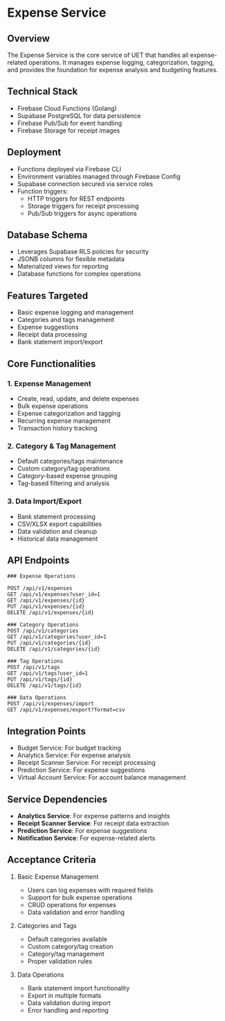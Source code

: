 # Expense Service

## Overview
The Expense Service is the core service of UET that handles all expense-related operations. It manages expense logging, categorization, tagging, and provides the foundation for expense analysis and budgeting features.

## Technical Stack
- Firebase Cloud Functions (Golang)
- Supabase PostgreSQL for data persistence
- Firebase Pub/Sub for event handling
- Firebase Storage for receipt images

## Deployment
- Functions deployed via Firebase CLI
- Environment variables managed through Firebase Config
- Supabase connection secured via service roles
- Function triggers:
  * HTTP triggers for REST endpoints
  * Storage triggers for receipt processing
  * Pub/Sub triggers for async operations

## Database Schema
- Leverages Supabase RLS policies for security
- JSONB columns for flexible metadata
- Materialized views for reporting
- Database functions for complex operations

## Features Targeted
- Basic expense logging and management
- Categories and tags management
- Expense suggestions
- Receipt data processing
- Bank statement import/export

## Core Functionalities

### 1. Expense Management
- Create, read, update, and delete expenses
- Bulk expense operations
- Expense categorization and tagging
- Recurring expense management
- Transaction history tracking

### 2. Category & Tag Management
- Default categories/tags maintenance
- Custom category/tag operations
- Category-based expense grouping
- Tag-based filtering and analysis

### 3. Data Import/Export
- Bank statement processing
- CSV/XLSX export capabilities
- Data validation and cleanup
- Historical data management

## API Endpoints
```http
### Expense Operations

POST /api/v1/expenses
GET /api/v1/expenses?user_id=1
GET /api/v1/expenses/{id}
PUT /api/v1/expenses/{id}
DELETE /api/v1/expenses/{id}

### Category Operations
POST /api/v1/categories
GET /api/v1/categories?user_id=1
PUT /api/v1/categories/{id}
DELETE /api/v1/categories/{id}

### Tag Operations
POST /api/v1/tags
GET /api/v1/tags?user_id=1
PUT /api/v1/tags/{id}
DELETE /api/v1/tags/{id}

### Data Operations
POST /api/v1/expenses/import
GET /api/v1/expenses/export?format=csv

```
## Integration Points
- Budget Service: For budget tracking
- Analytics Service: For expense analysis
- Receipt Scanner Service: For receipt processing
- Prediction Service: For expense suggestions
- Virtual Account Service: For account balance management

## Service Dependencies
- **Analytics Service**: For expense patterns and insights
- **Receipt Scanner Service**: For receipt data extraction
- **Prediction Service**: For expense suggestions
- **Notification Service**: For expense-related alerts

## Acceptance Criteria
1. Basic Expense Management
   - Users can log expenses with required fields
   - Support for bulk expense operations
   - CRUD operations for expenses
   - Data validation and error handling

2. Categories and Tags
   - Default categories available
   - Custom category/tag creation
   - Category/tag management
   - Proper validation rules

3. Data Operations
   - Bank statement import functionality
   - Export in multiple formats
   - Data validation during import
   - Error handling and reporting